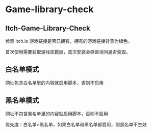 # Game-library-check

## Itch-Game-Library-Check

检测 itch.io 游戏链接是否已拥有，拥有的游戏链接背景为绿色。

首次使用需要获取游戏库数据，首次安装会弹窗询问是否获取。

## 白名单模式

网址包含白名单里的内容就启用脚本，否则不启用

## 黑名单模式

网址不包含黑名单里的内容就启用脚本，否则不启用

优先度：白名单>黑名单，如果白名单和黑名单都启用，则黑名单不生效